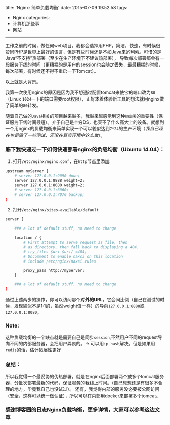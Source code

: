 title: 'Nginx: 简单负载均衡'
date: 2015-07-09 19:52:58
tags:
 - Nginx
categories:
  - 计算机那些事
  - 网站
---
工作之前的时候，做任何web项目，我都会选择用PHP，简洁，快速，有时候很赞同PHP是世界上最好的语言，但是有些时候还是不如Java来的利索。可惜的是Java“不支持”热部署（至少在生产环境下不建议热部署），
导致每次部署都会有一段服务下线的时间（更糟糕的是用户的session也会随之丢失，最最糟糕的时候，每次部署，有时候还不得不重启一下Tomcat）。
<!-- more -->
以上就是大背景。

我第一次使用nginx的原因是因为我不想通过配置tomcat来使它的端口改为`80`（Linux `1024`一下的端口需要root权限），正好本着体验新工具的想法就用nginx做了简单的`80`转发。

随着自己做的`Java`相关的项目越来越多，我越来越感觉到这种`热部署`的重要性（保证服务下线时间最短）。介于自己是个穷DS，也买不了什么高大上的设备。就想到一个用nginx的负载均衡来简单实现一个可以貌似达到`7*24`的生产环境（*我自己现在也是做了一些测试，还没在真实环境中这么做*）。

### 底下我快速过一下如何快速部署nginx的负载均衡（Ubuntu 14.04）：
1. 打开`/etc/nginx/nginx.conf`，在`http`节点里添加:

```bash
upstream myServer {
    # server 127.0.0.1:9090 down;
    server 127.0.0.1:8888 weight=2;
    server 127.0.0.1:8080 weight=2;
    # server 127.0.0.1:6060;
    # server 127.0.0.1:7070 backup;
}
```

2. 打开`/etc/nginx/sites-available/default`

```bash
server {

    ### a lot of default stuff, no need to change

    location / {
        # First attempt to serve request as file, then
        # as directory, then fall back to displaying a 404.
        # try_files $uri $uri/ =404;
        # Uncomment to enable naxsi on this location
        # include /etc/nginx/naxsi.rules

        proxy_pass http://myServer;
    }

    ### a lot of default stuff, no need to change
}
```

通过上述两步的操作，你可以访问那个**对外的URL**，它会同比例（自己在测试的时候，发现貌似不是1:1的，虽然weight值一样）的导向`127.0.0.1:8888`或`127.0.0.1:8080`。

### Note:
这种负载均衡的一个缺点就是需要自己是同步`session`,不然用户不同的request导向不同的内部服务器，会把用户弄疯的。-> 可以用`ip_hash`解决，但是如果用`redis`的话，估计拓展性更好

### 总结：
所以我觉得一个最妥协的伪热部署，就是在nginx后面部署两个或多个tomcat服务器，分批次部署最新的代码，保证服务的我线上时间。（自己想想还是有很多不合理的地方，毕竟我自己也没试过）。
还有，我觉得内部的服务没必要被公网访问（安全，这样可以统一做认证），所以可以在内部用docker来部署多个tomcat。

### 感谢博客园的日志[Nginx负载均衡](http://www.cnblogs.com/xiaogangqq123/archive/2011/03/04/1971002.html)，更多详情，大家可以参考这边文章
